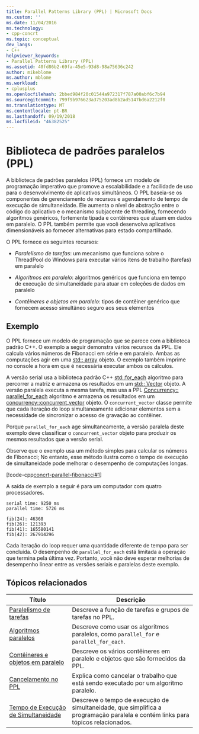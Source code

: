 ```yaml
---
title: Parallel Patterns Library (PPL) | Microsoft Docs
ms.custom: ''
ms.date: 11/04/2016
ms.technology:
- cpp-concrt
ms.topic: conceptual
dev_langs:
- C++
helpviewer_keywords:
- Parallel Patterns Library (PPL)
ms.assetid: 40fd86b2-69fa-45e5-93d8-98a75636c242
author: mikeblome
ms.author: mblome
ms.workload:
- cplusplus
ms.openlocfilehash: 2bbed984f20c01544a972317f787a00abf6c7b94
ms.sourcegitcommit: 799f9b976623a375203ad8b2ad5147bd6a2212f0
ms.translationtype: MT
ms.contentlocale: pt-BR
ms.lasthandoff: 09/19/2018
ms.locfileid: "46382525"
---
```

# <a name="parallel-patterns-library-ppl"></a>Biblioteca de padrões paralelos (PPL)

A biblioteca de padrões paralelos (PPL) fornece um modelo de programação imperativo que promove a escalabilidade e a facilidade de uso para o desenvolvimento de aplicativos simultâneos. O PPL baseia-se os componentes de gerenciamento de recursos e agendamento de tempo de execução de simultaneidade. Ele aumenta o nível de abstração entre o código do aplicativo e o mecanismo subjacente de threading, fornecendo algoritmos genéricos, fortemente tipada e contêineres que atuam em dados em paralelo. O PPL também permite que você desenvolva aplicativos dimensionáveis ao fornecer alternativas para estado compartilhado.

O PPL fornece os seguintes recursos:

- *Paralelismo de tarefas*: um mecanismo que funciona sobre o ThreadPool do Windows para executar vários itens de trabalho (tarefas) em paralelo

- *Algoritmos em paralelo*: algoritmos genéricos que funciona em tempo de execução de simultaneidade para atuar em coleções de dados em paralelo

- *Contêineres e objetos em paralelo*: tipos de contêiner genérico que fornecem acesso simultâneo seguro aos seus elementos

## <a name="example"></a>Exemplo

O PPL fornece um modelo de programação que se parece com a biblioteca padrão C++. O exemplo a seguir demonstra vários recursos da PPL. Ele calcula vários números de Fibonacci em série e em paralelo. Ambas as computações agir em uma [std:: array](../../standard-library/array-class-stl.md) objeto. O exemplo também imprime no console a hora em que é necessária executar ambos os cálculos.

A versão serial usa a biblioteca padrão C++ [std::for_each](../../standard-library/algorithm-functions.md#for_each) algoritmo para percorrer a matriz e armazena os resultados em um [std:: Vector](../../standard-library/vector-class.md) objeto. A versão paralela executa a mesma tarefa, mas usa a PPL [Concurrency:: parallel_for_each](reference/concurrency-namespace-functions.md#parallel_for_each) algoritmo e armazena os resultados em um [concurrency::concurrent_vector](../../parallel/concrt/reference/concurrent-vector-class.md) objeto. O `concurrent_vector` classe permite que cada iteração do loop simultaneamente adicionar elementos sem a necessidade de sincronizar o acesso de gravação ao contêiner.

Porque `parallel_for_each` age simultaneamente, a versão paralela deste exemplo deve classificar o `concurrent_vector` objeto para produzir os mesmos resultados que a versão serial.

Observe que o exemplo usa um método simples para calcular os números de Fibonacci; No entanto, esse método ilustra como o tempo de execução de simultaneidade pode melhorar o desempenho de computações longas.

[!code-cpp[concrt-parallel-fibonacci#1](../../parallel/concrt/codesnippet/cpp/parallel-patterns-library-ppl_1.cpp)]

A saída de exemplo a seguir é para um computador com quatro processadores.

```Output
serial time: 9250 ms
parallel time: 5726 ms

fib(24): 46368
fib(26): 121393
fib(41): 165580141
fib(42): 267914296
```

Cada iteração do loop requer uma quantidade diferente de tempo para ser concluída. O desempenho de `parallel_for_each` está limitada a operação que termina pela última vez. Portanto, você não deve esperar melhorias de desempenho linear entre as versões seriais e paralelas deste exemplo.

## <a name="related-topics"></a>Tópicos relacionados

|Título|Descrição|
|-----------|-----------------|
|[Paralelismo de tarefas](../../parallel/concrt/task-parallelism-concurrency-runtime.md)|Descreve a função de tarefas e grupos de tarefas no PPL.|
|[Algoritmos paralelos](../../parallel/concrt/parallel-algorithms.md)|Descreve como usar os algoritmos paralelos, como `parallel_for` e `parallel_for_each`.|
|[Contêineres e objetos em paralelo](../../parallel/concrt/parallel-containers-and-objects.md)|Descreve os vários contêineres em paralelo e objetos que são fornecidos da PPL.|
|[Cancelamento no PPL](cancellation-in-the-ppl.md)|Explica como cancelar o trabalho que está sendo executado por um algoritmo paralelo.|
|[Tempo de Execução de Simultaneidade](../../parallel/concrt/concurrency-runtime.md)|Descreve o tempo de execução de simultaneidade, que simplifica a programação paralela e contém links para tópicos relacionados.|

